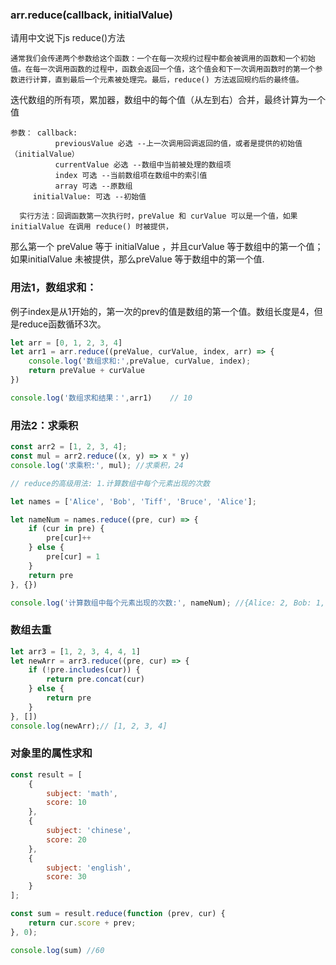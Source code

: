 ### arr.reduce(callback, initialValue) 

请用中文说下js reduce()方法
```
通常我们会传递两个参数给这个函数：一个在每一次规约过程中都会被调用的函数和一个初始值。在每一次调用函数的过程中，函数会返回一个值，这个值会和下一次调用函数时的第一个参数进行计算，直到最后一个元素被处理完。最后，reduce() 方法返回规约后的最终值。
```

迭代数组的所有项，累加器，数组中的每个值（从左到右）合并，最终计算为一个值
```
参数： callback:
          previousValue 必选 --上一次调用回调返回的值，或者是提供的初始值（initialValue）
          currentValue 必选 --数组中当前被处理的数组项
          index 可选 --当前数组项在数组中的索引值
          array 可选 --原数组
     initialValue: 可选 --初始值

  实行方法：回调函数第一次执行时，preValue 和 curValue 可以是一个值，如果 initialValue 在调用 reduce() 时被提供，
```

那么第一个 preValue 等于 initialValue ，并且curValue 等于数组中的第一个值；
如果initialValue 未被提供，那么preValue 等于数组中的第一个值.

### 用法1，数组求和：
例子index是从1开始的，第一次的prev的值是数组的第一个值。数组长度是4，但是reduce函数循环3次。
```js
let arr = [0, 1, 2, 3, 4]
let arr1 = arr.reduce((preValue, curValue, index, arr) => {
    console.log('数组求和:',preValue, curValue, index);
    return preValue + curValue
})

console.log('数组求和结果：',arr1)    // 10
```

### 用法2：求乘积
```js
const arr2 = [1, 2, 3, 4];
const mul = arr2.reduce((x, y) => x * y)
console.log('求乘积:', mul); //求乘积，24

// reduce的高级用法: 1.计算数组中每个元素出现的次数

let names = ['Alice', 'Bob', 'Tiff', 'Bruce', 'Alice'];

let nameNum = names.reduce((pre, cur) => {
    if (cur in pre) {
        pre[cur]++
    } else {
        pre[cur] = 1
    }
    return pre
}, {})

console.log('计算数组中每个元素出现的次数:', nameNum); //{Alice: 2, Bob: 1, Tiff: 1, Bruce: 1}
```

### 数组去重
```js
let arr3 = [1, 2, 3, 4, 4, 1]
let newArr = arr3.reduce((pre, cur) => {
    if (!pre.includes(cur)) {
        return pre.concat(cur)
    } else {
        return pre
    }
}, [])
console.log(newArr);// [1, 2, 3, 4]
```

### 对象里的属性求和
```js
const result = [
    {
        subject: 'math',
        score: 10
    },
    {
        subject: 'chinese',
        score: 20
    },
    {
        subject: 'english',
        score: 30
    }
];

const sum = result.reduce(function (prev, cur) {
    return cur.score + prev;
}, 0);

console.log(sum) //60
```
